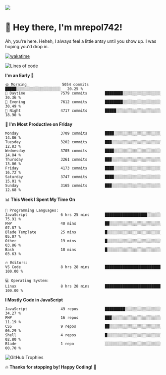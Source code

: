 ![](https://media.tenor.com/FUEC3dPyVhEAAAAM/welcome-back-minions.gif)

# 👋 Hey there, I'm mrepol742!
Ah, you're here. Heheh, 
I always feel a little antsy until you show up. I was hoping you'd drop in.

[![wakatime](https://wakatime.com/badge/user/8ad4afa2-1a56-40d1-a949-4663473915b6.svg)](https://wakatime.com/@mrepol742)

<!--START_SECTION:mrepol742-->
![Lines of code](https://img.shields.io/badge/From%20Hello%20World%20I%27ve%20Written-19.9%20million%20lines%20of%20code-blue)

**I'm an Early 🐤** 

```text
🌞 Morning                5054 commits        █████░░░░░░░░░░░░░░░░░░░░   20.25 % 
🌆 Daytime                7579 commits        ████████░░░░░░░░░░░░░░░░░   30.36 % 
🌃 Evening                7612 commits        ████████░░░░░░░░░░░░░░░░░   30.49 % 
🌙 Night                  4717 commits        █████░░░░░░░░░░░░░░░░░░░░   18.90 % 
```
📅 **I'm Most Productive on Friday** 

```text
Monday                   3709 commits        ████░░░░░░░░░░░░░░░░░░░░░   14.86 % 
Tuesday                  3202 commits        ███░░░░░░░░░░░░░░░░░░░░░░   12.83 % 
Wednesday                3705 commits        ████░░░░░░░░░░░░░░░░░░░░░   14.84 % 
Thursday                 3261 commits        ███░░░░░░░░░░░░░░░░░░░░░░   13.06 % 
Friday                   4173 commits        ████░░░░░░░░░░░░░░░░░░░░░   16.72 % 
Saturday                 3747 commits        ████░░░░░░░░░░░░░░░░░░░░░   15.01 % 
Sunday                   3165 commits        ███░░░░░░░░░░░░░░░░░░░░░░   12.68 % 
```


📊 **This Week I Spent My Time On** 

```text
💬 Programming Languages: 
JavaScript               6 hrs 25 mins       ███████████████████░░░░░░   75.91 % 
PHP                      40 mins             ██░░░░░░░░░░░░░░░░░░░░░░░   07.87 % 
Blade Template           25 mins             █░░░░░░░░░░░░░░░░░░░░░░░░   05.07 % 
Other                    19 mins             █░░░░░░░░░░░░░░░░░░░░░░░░   03.86 % 
Bash                     18 mins             █░░░░░░░░░░░░░░░░░░░░░░░░   03.63 % 

🔥 Editors: 
VS Code                  8 hrs 28 mins       █████████████████████████   100.00 % 

💻 Operating System: 
Linux                    8 hrs 28 mins       █████████████████████████   100.00 % 
```

**I Mostly Code in JavaScript** 

```text
JavaScript               49 repos            █████████░░░░░░░░░░░░░░░░   34.27 % 
PHP                      16 repos            ███░░░░░░░░░░░░░░░░░░░░░░   11.19 % 
CSS                      9 repos             ██░░░░░░░░░░░░░░░░░░░░░░░   06.29 % 
Shell                    4 repos             █░░░░░░░░░░░░░░░░░░░░░░░░   02.80 % 
Blade                    1 repo              ░░░░░░░░░░░░░░░░░░░░░░░░░   00.70 % 
```




<!--END_SECTION:mrepol742-->

![GitHub Trophies](https://github-profile-trophy.vercel.app/?username=mrepol742&theme=dracula)

🔥 **Thanks for stopping by! Happy Coding!** 🚀
